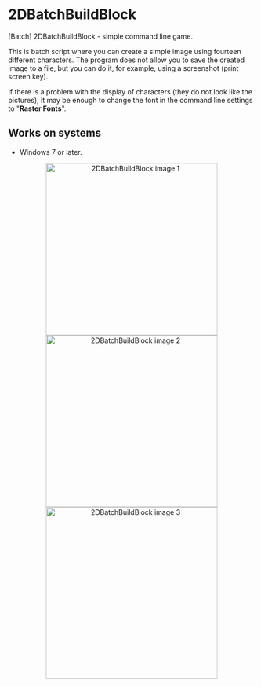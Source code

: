 # 2DBatchBuildBlock
 [Batch] 2DBatchBuildBlock - simple command line game.  
 
  This is batch script where you can create a simple image using fourteen different characters.
  The program does not allow you to save the created image to a file, but you can do it, for example, using a screenshot (print screen key).  
  
  If there is a problem with the display of characters (they do not look like the pictures), it may be enough to change the font in the command line settings to "**Raster Fonts**".
  
## Works on systems
- Windows 7 or later.

  
<p align="center">
 <img width="350" src="https://gmika.pl/img_gallery/2DBatchBuildBlock_0.jpg?v=1" alt="2DBatchBuildBlock image 1">
 <img width="350" src="https://gmika.pl/img_gallery/2DBatchBuildBlock_1.jpg?v=1" alt="2DBatchBuildBlock image 2">
 <img width="350" src="https://gmika.pl/img_gallery/2DBatchBuildBlock_2.jpg?v=1" alt="2DBatchBuildBlock image 3">
</p>
